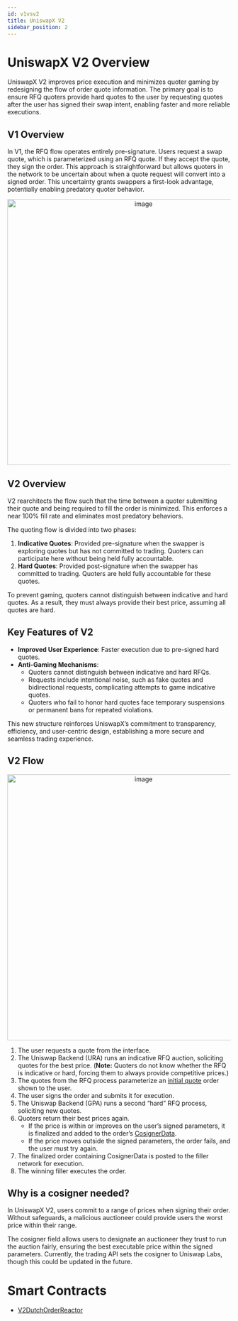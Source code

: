 ```yaml
---
id: v1vsv2
title: UniswapX V2
sidebar_position: 2
---
```

# **UniswapX V2 Overview**

UniswapX V2 improves price execution and minimizes quoter gaming by redesigning the flow of order quote information. The primary goal is to ensure RFQ quoters provide hard quotes to the user by requesting quotes after the user has signed their swap intent, enabling faster and more reliable executions.

## **V1 Overview**

In V1, the RFQ flow operates entirely pre-signature. Users request a swap quote, which is parameterized using an RFQ quote. If they accept the quote, they sign the order. This approach is straightforward but allows quoters in the network to be uncertain about when a quote request will convert into a signed order. This uncertainty grants swappers a first-look advantage, potentially enabling predatory quoter behavior.

<p align="center">
  <img width="599" alt="image" src="https://github.com/user-attachments/assets/8f35c682-bc0f-4eb8-a7a3-eb91810bf63e" />
</p>

## **V2 Overview**

V2 rearchitects the flow such that the time between a quoter submitting their quote and being required to fill the order is minimized. This enforces a near 100% fill rate and eliminates most predatory behaviors.

The quoting flow is divided into two phases:

1. **Indicative Quotes**: Provided pre-signature when the swapper is exploring quotes but has not committed to trading. Quoters can participate here without being held fully accountable.  
2. **Hard Quotes**: Provided post-signature when the swapper has committed to trading. Quoters are held fully accountable for these quotes.

To prevent gaming, quoters cannot distinguish between indicative and hard quotes. As a result, they must always provide their best price, assuming all quotes are hard.

## Key Features of V2

* **Improved User Experience**: Faster execution due to pre-signed hard quotes.  
* **Anti-Gaming Mechanisms**:  
  * Quoters cannot distinguish between indicative and hard RFQs.  
  * Requests include intentional noise, such as fake quotes and bidirectional requests, complicating attempts to game indicative quotes.  
  * Quoters who fail to honor hard quotes face temporary suspensions or permanent bans for repeated violations.

This new structure reinforces UniswapX’s commitment to transparency, efficiency, and user-centric design, establishing a more secure and seamless trading experience.

## V2 Flow
<p align="center">
  <img width="599" alt="image" src="https://github.com/user-attachments/assets/8f35c682-bc0f-4eb8-a7a3-eb91810bf63e" />
</p>

1. The user requests a quote from the interface.  
2. The Uniswap Backend (URA) runs an indicative RFQ auction, soliciting quotes for the best price. (**Note:** Quoters do not know whether the RFQ is indicative or hard, forcing them to always provide competitive prices.)
3. The quotes from the RFQ process parameterize an [initial quote](https://github.com/Uniswap/UniswapX/blob/33fa564cfaa6d58f6e3fcf7e7988cb5fc1c61de7/src/lib/V2DutchOrderLib.sol#L31) order shown to the user.  
4. The user signs the order and submits it for execution.  
6. The Uniswap Backend (GPA) runs a second “hard” RFQ process, soliciting new quotes.  
6. Quoters return their best prices again.  
   * If the price is within or improves on the user’s signed parameters, it is finalized and added to the order’s [CosignerData](https://github.com/Uniswap/UniswapX/blob/33fa564cfaa6d58f6e3fcf7e7988cb5fc1c61de7/src/lib/V2DutchOrderLib.sol#L20).  
   * If the price moves outside the signed parameters, the order fails, and the user must try again.  
7. The finalized order containing CosignerData is posted to the filler network for execution.  
8. The winning filler executes the order.

## Why is a cosigner needed? 

In UniswapX V2, users commit to a range of prices when signing their order. Without safeguards, a malicious auctioneer could provide users the worst price within their range.


The cosigner field allows users to designate an auctioneer they trust to run the auction fairly, ensuring the best executable price within the signed parameters. Currently, the trading API sets the cosigner to Uniswap Labs, though this could be updated in the future.

# Smart Contracts

* [V2DutchOrderReactor](https://github.com/Uniswap/UniswapX/blob/main/src/reactors/V2DutchOrderReactor.sol)
